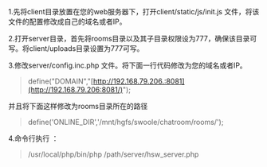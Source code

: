 1.先将client目录放置在您的web服务器下，打开client/static/js/init.js 文件，将该文件的配置修改成自己的域名或者IP。

2.打开server目录，首先将rooms目录以及其子目录权限设为777，确保该目录可写。将client/uploads目录设置为777可写。

3.修改server/config.inc.php 文件。将下面一行代码修改为您的域名或者IP。

> define("DOMAIN","[http://192.168.79.206.:8081](http://192.168.79.206:8081/)");

并且将下面这样修改为rooms目录所在的路径

> define('ONLINE_DIR','/mnt/hgfs/swoole/chatroom/rooms/');

4.命令行执行 ：

> /usr/local/php/bin/php /path/server/hsw_server.php

